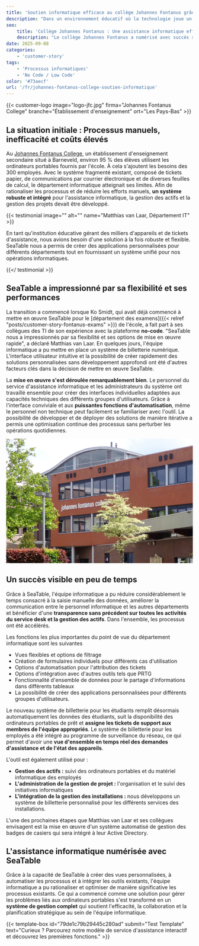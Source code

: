 ```yaml
---
title: 'Soutien informatique efficace au collège Johannes Fontanus grâce à SeaTable'
description: "Dans un environnement éducatif où la technologie joue un rôle crucial dans l'enseignement et l'apprentissage au quotidien, le département informatique du Johannes Fontanus College aux Pays-Bas a été confronté à des défis croissants. Matthias van Laar décrit comment le département informatique du collège a optimisé ses processus avec SeaTable."
seo:
    title: 'Collège Johannes Fontanus : Une assistance informatique efficace avec SeaTable'
    description: "Le collège Johannes Fontanus a numérisé avec succès son support informatique grâce à SeaTable. Matthias van Laar a rendu compte de leurs expériences."
date: 2025-09-08
categories:
    - 'customer-story'
tags:
    - 'Processus informatiques'
    - 'No Code / Low Code'
color: '#73aecf'
url: '/fr/johannes-fontanus-college-soutien-informatique'
---
```


{{< customer-logo image="logo-jfc.jpg" firma="Johannes Fontanus College" branche="Établissement d'enseignement" ort="Les Pays-Bas" >}}

## La situation initiale : Processus manuels, inefficacité et coûts élevés

Au [Johannes Fontanus College](https://www.jfc.nl/), un établissement d'enseignement secondaire situé à Barneveld, environ 95 % des élèves utilisent les ordinateurs portables fournis par l'école. À cela s'ajoutent les besoins des 300 employés. Avec le système fragmenté existant, composé de tickets papier, de communications par courrier électronique et de diverses feuilles de calcul, le département informatique atteignait ses limites. Afin de rationaliser les processus et de réduire les efforts manuels, **un système robuste et intégré** pour l'assistance informatique, la gestion des actifs et la gestion des projets devait être développé.

{{< testimonial image="" alt="" name="Matthias van Laar, Département IT" >}}

En tant qu'institution éducative gérant des milliers d'appareils et de tickets d'assistance, nous avions besoin d'une solution à la fois robuste et flexible. SeaTable nous a permis de créer des applications personnalisées pour différents départements tout en fournissant un système unifié pour nos opérations informatiques.

{{</ testimonial >}}

## SeaTable a impressionné par sa flexibilité et ses performances
La transition a commencé lorsque Ko Smidt, qui avait déjà commencé à mettre en œuvre SeaTable pour le [département des examens]({{< relref "posts/customer-story-fontanus-exams" >}}) de l'école, a fait part à ses collègues des TI de son expérience avec la plateforme **no-code**. "SeaTable nous a impressionnés par sa flexibilité et ses options de mise en œuvre rapide", a déclaré Matthias van Laar. En quelques jours, l'équipe informatique a pu mettre en place un système de billetterie numérique. L'interface utilisateur intuitive et la possibilité de créer rapidement des solutions personnalisées sans développement approfondi ont été d'autres facteurs clés dans la décision de mettre en œuvre SeaTable.

La **mise en œuvre s'est déroulée remarquablement bien**. Le personnel du service d'assistance informatique et les administrateurs du système ont travaillé ensemble pour créer des interfaces individuelles adaptées aux capacités techniques des différents groupes d'utilisateurs. Grâce à l'interface conviviale et aux **puissantes fonctions d'automatisation**, même le personnel non technique peut facilement se familiariser avec l'outil. La possibilité de développer et de déployer des solutions de manière itérative a permis une optimisation continue des processus sans perturber les opérations quotidiennes.

![Collège Johannes Fontanus](img_johannes_fontanus_2.png)

## Un succès visible en peu de temps

Grâce à SeaTable, l'équipe informatique a pu réduire considérablement le temps consacré à la saisie manuelle des données, améliorer la communication entre le personnel informatique et les autres départements et bénéficier d'une **transparence sans précédent sur toutes les activités du service desk et la gestion des actifs**. Dans l'ensemble, les processus ont été accélérés.

Les fonctions les plus importantes du point de vue du département informatique sont les suivantes
  
- Vues flexibles et options de filtrage
- Création de formulaires individuels pour différents cas d'utilisation
- Options d'automatisation pour l'attribution des tickets
- Options d'intégration avec d'autres outils tels que PRTG
- Fonctionnalité d'ensemble de données pour le partage d'informations dans différents tableaux
- La possibilité de créer des applications personnalisées pour différents groupes d'utilisateurs.

Le nouveau système de billetterie pour les étudiants remplit désormais automatiquement les données des étudiants, suit la disponibilité des ordinateurs portables de prêt et **assigne les tickets de support aux membres de l'équipe appropriés**. Le système de billetterie pour les employés a été intégré au programme de surveillance du réseau, ce qui permet d'avoir une **vue d'ensemble en temps réel des demandes d'assistance et de l'état des appareils**.

L'outil est également utilisé pour :

- **Gestion des actifs :** suivi des ordinateurs portables et du matériel informatique des employés
- **L'administration de la gestion de projet :** l'organisation et le suivi des initiatives informatiques
- **L'intégration de la gestion des installations :** nous développons un système de billetterie personnalisé pour les différents services des installations.

L'une des prochaines étapes que Matthias van Laar et ses collègues envisagent est la mise en œuvre d'un système automatisé de gestion des badges de casiers qui sera intégré à leur Active Directory.

## L'assistance informatique numérisée avec SeaTable

Grâce à la capacité de SeaTable à créer des vues personnalisées, à automatiser les processus et à intégrer les outils existants, l'équipe informatique a pu rationaliser et optimiser de manière significative les processus existants. Ce qui a commencé comme une solution pour gérer les problèmes liés aux ordinateurs portables s'est transformé en un **système de gestion complet** qui soutient l'efficacité, la collaboration et la planification stratégique au sein de l'équipe informatique.

{{< template-box id="79de1c79b29445c280ad" submit="Test Template" text="Curieux ? Parcourez notre modèle de service d'assistance interactif et découvrez les premières fonctions." >}}